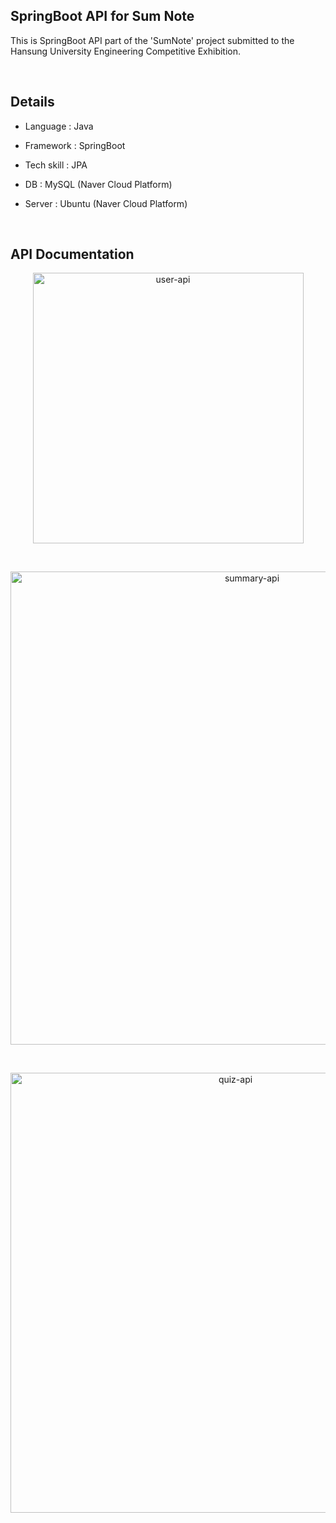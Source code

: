 ## SpringBoot API for Sum Note

This is SpringBoot API part of the 'SumNote' project submitted to the Hansung University Engineering Competitive Exhibition.

<br>

## Details

- Language : Java
  
- Framework : SpringBoot
  
- Tech skill : JPA
  
- DB : MySQL (Naver Cloud Platform)
  
- Server : Ubuntu (Naver Cloud Platform)

<br>

## API Documentation

<p align="center"><img width="433" alt="user-api" src="https://github.com/SumNote/springboot-server/assets/98332877/fe9a21c1-1d5f-4c6a-b5a5-12d879495203"></p>

<br>

<p align="center"><img width="757" alt="summary-api" src="https://github.com/SumNote/springboot-server/assets/98332877/c1ec6ae7-a071-4427-a6b4-4d436823f69c"></p>

<br>

<p align="center"><img width="704" alt="quiz-api" src="https://github.com/SumNote/springboot-server/assets/98332877/2c427adf-4f9b-40c0-9092-f490c2ebe97d"></p>
